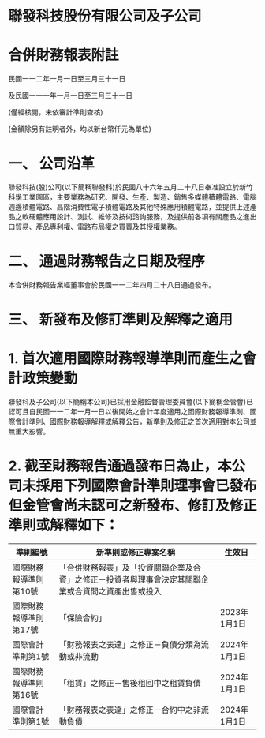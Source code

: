 # 聯發科技股份有限公司及子公司

# 合併財務報表附註

民國一一二年一月一日至三月三十一日

及民國一一一年一月一日至三月三十一日

(僅經核閱，未依審計準則查核)

(金額除另有註明者外，均以新台幣仟元為單位)

# 一、 公司沿革

聯發科技(股)公司(以下簡稱聯發科)於民國八十六年五月二十八日奉准設立於新竹科學工業園區，主要業務為研究、開發、生產、製造、銷售多媒體積體電路、電腦週邊積體電路、高階消費性電子積體電路及其他特殊應用積體電路，並提供上述產品之軟硬體應用設計、測試、維修及技術諮詢服務，及提供前各項有關產品之進出口貿易、產品專利權、電路布局權之買賣及其授權業務。

# 二、 通過財務報告之日期及程序

本合併財務報告業經董事會於民國一一二年四月二十八日通過發布。

# 三、 新發布及修訂準則及解釋之適用

# 1. 首次適用國際財務報導準則而產生之會計政策變動

聯發科及子公司(以下簡稱本公司)已採用金融監督管理委員會(以下簡稱金管會)已認可且自民國一一二年一月一日以後開始之會計年度適用之國際財務報導準則、國際會計準則、國際財務報導解釋或解釋公告，新準則及修正之首次適用對本公司並無重大影響。

# 2. 截至財務報告通過發布日為止，本公司未採用下列國際會計準則理事會已發布但金管會尚未認可之新發布、修訂及修正準則或解釋如下：

|準則編號|新準則或修正專案名稱|生效日|
|---|---|---|
|國際財務報導準則第10號|「合併財務報表」及「投資關聯企業及合資」之修正－投資者與理事會決定其關聯企業或合資間之資產出售或投入| |
|國際財務報導準則第17號|「保險合約」|2023年1月1日|
|國際會計準則第1號|「財務報表之表達」之修正－負債分類為流動或非流動|2024年1月1日|
|國際財務報導準則第16號|「租賃」之修正－售後租回中之租賃負債|2024年1月1日|
|國際會計準則第1號|「財務報表之表達」之修正－合約中之非流動負債|2024年1月1日|